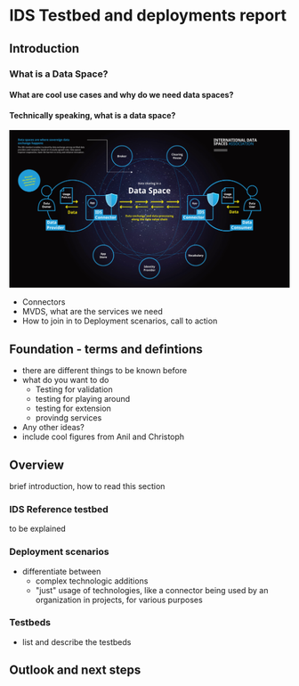 
# IDS Testbed and deployments report

## Introduction

### What is a Data Space? 

#### What are cool use cases and why do we need data spaces?
#### Technically speaking, what is a data space?
![Data Sharing in a Data Space](/images/IDSA-Infographic-Data-Sharing-in-a-Data-Space.jpg)
* Connectors
* MVDS, what are the services we need
* How to join in to Deployment scenarios, call to action

## Foundation - terms and defintions
* there are different things to be known before
* what do you want to do
  * Testing for validation
  * testing for playing around
  * testing for extension
  * provindg services
* Any other ideas?
* include cool figures from Anil and Christoph

## Overview
brief introduction, how to read this section

### IDS Reference testbed
to be explained

### Deployment scenarios
* differentiate between
  * complex technologic additions
  * "just" usage of technologies, like a connector being used by an organization in projects, for various purposes

### Testbeds
* list and describe the testbeds

## Outlook and next steps
